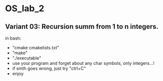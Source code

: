 # OS_lab_2
## Variant 03: Reсursion summ from 1 to n integers.
in bash:
- "cmake cmakelists.txt"
- "make"
- "./executable"
- use your program and forget about any char symbols, only integers...!
- if smth goes wrong, just try "ctrl+C"
- enjoy
